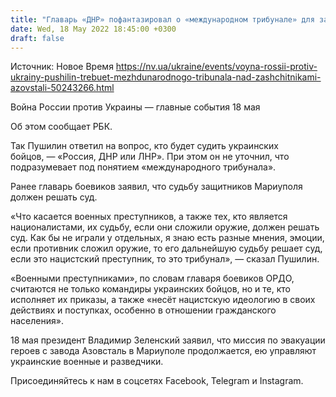 ```yaml
---
title: "Главарь «ДНР» пофантазировал о «международном трибунале» для защитников Мариуполя"
date: Wed, 18 May 2022 18:45:00 +0300
draft: false
---
```

Источник: Новое Время https://nv.ua/ukraine/events/voyna-rossii-protiv-ukrainy-pushilin-trebuet-mezhdunarodnogo-tribunala-nad-zashchitnikami-azovstali-50243266.html


Война России против Украины — главные события 18 мая

 Об этом сообщает РБК.

Так Пушилин ответил на вопрос, кто будет судить украинских бойцов, — «Россия, ДНР или ЛНР». При этом он не уточнил, что подразумевает под понятием «международного трибунала».

Ранее главарь боевиков заявил, что судьбу защитников Мариуполя должен решать суд.

«Что касается военных преступников, а также тех, кто является националистами, их судьбу, если они сложили оружие, должен решать суд. Как бы не играли у отдельных, я знаю есть разные мнения, эмоции, если противник сложил оружие, то его дальнейшую судьбу решает суд, если это нацистский преступник, то это трибунал», — сказал Пушилин.

«Военными преступниками», по словам главаря боевиков ОРДО, считаются не только командиры украинских бойцов, но и те, кто исполняет их приказы, а также «несёт нацистскую идеологию в своих действиях и поступках, особенно в отношении гражданского населения».

18 мая президент Владимир Зеленский заявил, что миссия по эвакуации героев с завода Азовсталь в Мариуполе продолжается, ею управляют украинские военные и разведчики.

Присоединяйтесь к нам в соцсетях Facebook, Telegram и Instagram.
